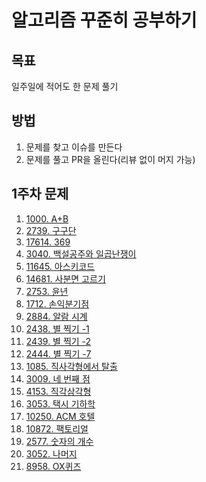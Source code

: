 # 알고리즘 꾸준히 공부하기

## 목표
일주일에 적어도 한 문제 풀기

## 방법
1. 문제를 찾고 이슈를 만든다
2. 문제를 풀고 PR을 올린다(리뷰 없이 머지 가능)

## 1주차 문제
1. [1000. A+B](https://www.acmicpc.net/problem/1000)
2. [2739. 구구단](https://www.acmicpc.net/problem/2739)
3. [17614. 369](https://www.acmicpc.net/problem/17614)
4. [3040. 백설공주와 일곱난쟁이](https://www.acmicpc.net/problem/3040)
5. [11645. 아스키코드](https://www.acmicpc.net/problem/11645)
6. [14681. 사분면 고르기](https://www.acmicpc.net/problem/14681)
7. [2753. 윤년](https://www.acmicpc.net/problem/2753)
8. [1712. 손익분기점](https://www.acmicpc.net/problem/1712)
9. [2884. 알람 시계](https://www.acmicpc.net/problem/2884)
10. [2438. 별 찍기 -1](https://www.acmicpc.net/problem/2438)
11. [2439. 별 찍기 -2](https://www.acmicpc.net/problem/2439)
12. [2444. 별 찍기 -7](https://www.acmicpc.net/problem/2444)
13. [1085. 직사각형에서 탈출](https://www.acmicpc.net/problem/1085)
14. [3009. 네 번째 점](https://www.acmicpc.net/problem/3009)
15. [4153. 직각삼각형](https://www.acmicpc.net/problem/4153)
16. [3053. 택시 기하학](https://www.acmicpc.net/problem/3053)
17. [10250. ACM 호텔](https://www.acmicpc.net/problem/10250)
18. [10872. 팩토리얼](https://www.acmicpc.net/problem/10872)
19. [2577. 숫자의 개수](https://www.acmicpc.net/problem/2577)
20. [3052. 나머지](https://www.acmicpc.net/problem/3052)
21. [8958. OX퀴즈](https://www.acmicpc.net/problem/8958)
